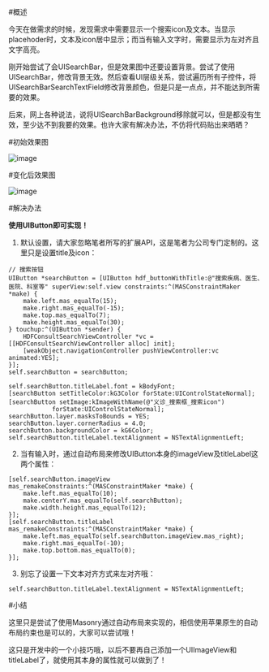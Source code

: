 #概述

今天在做需求的时候，发现需求中需要显示一个搜索icon及文本。当显示placehoder时，文本及icon居中显示；而当有输入文字时，需要显示为左对齐且文字高亮。

刚开始尝试了会UISearchBar，但是效果图中还要设置背景。尝试了使用UISearchBar，修改背景无效。然后查看UI层级关系，尝试遍历所有子控件，将UISearchBarSearchTextField修改背景颜色，但是只是一点点，并不能达到所需要的效果。

后来，网上各种说法，说将UISearchBarBackground移除就可以，但是都没有生效，至少达不到我要的效果。也许大家有解决办法，不仿将代码贴出来晒晒？

#初始效果图

![image](http://www.henishuo.com/wp-content/uploads/2016/05/QQ20160518-0@2x.png)

#变化后效果图

![image](http://www.henishuo.com/wp-content/uploads/2016/05/QQ20160518-1@2x.png)

#解决办法

**使用UIButton即可实现！**

1. 默认设置，请大家忽略笔者所写的扩展API，这是笔者为公司专门定制的。这里只是设置title及icon：

```
// 搜索按钮
UIButton *searchButton = [UIButton hdf_buttonWithTitle:@"搜索疾病、医生、医院、科室等" superView:self.view constraints:^(MASConstraintMaker *make) {
	make.left.mas_equalTo(15);
	make.right.mas_equalTo(-15);
	make.top.mas_equalTo(7);
	make.height.mas_equalTo(30);
} touchup:^(UIButton *sender) {
	HDFConsultSearchViewController *vc = [[HDFConsultSearchViewController alloc] init];
	[weakObject.navigationController pushViewController:vc animated:YES];
}];
self.searchButton = searchButton;

self.searchButton.titleLabel.font = kBodyFont;
[searchButton setTitleColor:kG3Color forState:UIControlStateNormal];
[searchButton setImage:kImageWithName(@"义诊_搜索框_搜索icon")
            forState:UIControlStateNormal];
searchButton.layer.masksToBounds = YES;
searchButton.layer.cornerRadius = 4.0;
searchButton.backgroundColor = kG6Color;
self.searchButton.titleLabel.textAlignment = NSTextAlignmentLeft;
```

2. 当有输入时，通过自动布局来修改UIButton本身的imageView及titleLabel这两个属性：

```
[self.searchButton.imageView mas_remakeConstraints:^(MASConstraintMaker *make) {
	make.left.mas_equalTo(10);
	make.centerY.mas_equalTo(self.searchButton);
	make.width.height.mas_equalTo(12);
}];
[self.searchButton.titleLabel mas_remakeConstraints:^(MASConstraintMaker *make) {
	make.left.mas_equalTo(self.searchButton.imageView.mas_right);
	make.right.mas_equalTo(-10);
	make.top.bottom.mas_equalTo(0);
}];
```

3. 别忘了设置一下文本对齐方式来左对齐哦：

```
self.searchButton.titleLabel.textAlignment = NSTextAlignmentLeft;
```

#小结

这里只是尝试了使用Masonry通过自动布局来实现的，相信使用苹果原生的自动布局约束也是可以的，大家可以尝试哦！

这只是开发中的一个小技巧哦，以后不要再自己添加一个UIImageView和titleLabel了，就使用其本身的属性就可以做到了！



